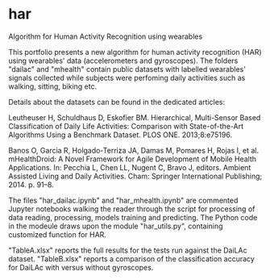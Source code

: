 # har
Algorithm for Human Activity Recognition using wearables

This portfolio presents a new algorithm for human activity recognition (HAR) using wearables' data (accelerometers and gyroscopes).
The folders "dailac" and "mhealth" contain public datasets with labelled wearables' signals collected while subjects were perfoming daily  activities such as walking, sitting, biking etc.

Details about the datasets can be found in the dedicated articles: 

Leutheuser H, Schuldhaus D, Eskofier BM. Hierarchical, Multi-Sensor Based Classification of Daily Life Activities: Comparison with State-of-the-Art Algorithms Using a Benchmark Dataset. PLOS ONE. 2013;8:e75196.

Banos O, Garcia R, Holgado-Terriza JA, Damas M, Pomares H, Rojas I, et al. mHealthDroid: A Novel Framework for Agile Development of Mobile Health Applications. In: Pecchia L, Chen LL, Nugent C, Bravo J, editors. Ambient Assisted Living and Daily Activities. Cham: Springer International Publishing; 2014. p. 91–8.

The files "har_dailac.ipynb" and "har_mhealth.ipynb" are commented Jupyter notebooks walking the reader through the script for processing of data reading, processing, models training and predicting. The Python code in the modeule draws upon the module "har_utils.py", containing customized function for HAR. 

"TableA.xlsx" reports the full results for the tests run against the DaiLAc dataset. "TableB.xlsx" reports a comparison of the classification accuracy for DaiLAc with versus without gyroscopes.

